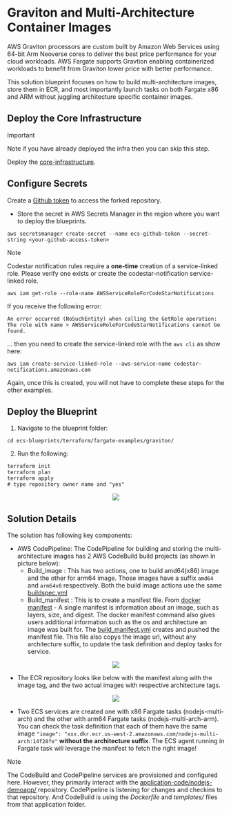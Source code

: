 # Graviton and Multi-Architecture Container Images

AWS Graviton processors are custom built by Amazon Web Services using 64-bit Arm Neoverse cores to deliver the best price performance for your cloud workloads. AWS Fargate supports Gravtion enabling containerized workloads to benefit from Graviton lower price with better performance.

This solution blueprint focuses on how to build multi-architecture images, store them in ECR, and most importantly launch tasks on both Fargate x86 and ARM without juggling architecture specific container images.

## Deploy the Core Infrastructure

> [!IMPORTANT]
> Note if you have already deployed the infra then you can skip this step.

Deploy the [core-infrastructure](core-infra.md).

## Configure Secrets

Create a [Github token](https://docs.github.com/en/authentication/keeping-your-account-and-data-secure/creating-a-personal-access-token) to access the forked repository.

- Store the secret in AWS Secrets Manager in the region where you want to deploy the blueprints.

```shell
aws secretsmanager create-secret --name ecs-github-token --secret-string <your-github-access-token>
```

> [!NOTE]
> Codestar notification rules require a **one-time** creation of a service-linked role. Please verify one exists or create the codestar-notification service-linked role.
> 
> ```shell
> aws iam get-role --role-name AWSServiceRoleForCodeStarNotifications
> ```


If you receive the following error:

```shell
An error occurred (NoSuchEntity) when calling the GetRole operation: The role with name > AWSServiceRoleForCodeStarNotifications cannot be found.
```

... then you need to create the service-linked role with the `aws cli` as show here:

```shell
aws iam create-service-linked-role --aws-service-name codestar-notifications.amazonaws.com
```

Again, once this is created, you will not have to complete these steps for the other examples.

## Deploy the Blueprint

1. Navigate to the blueprint folder:

```shell
cd ecs-blueprints/terraform/fargate-examples/graviton/
```

2. Run the following:

```shell
terraform init
terraform plan
terraform apply
# type repository owner name and "yes"
```

<p align="center">
  <img src="../../../assets/images/graviton-service.png"/>
</p>

## Solution Details
The solution has following key components:

- AWS CodePipeline: The CodePipeline for building and storing the multi-architecture images has 2 AWS CodeBuild build projects (as shown in picture below):
    - Build_image : This has two actions, one to build amd64(x86) image and the other for arm64 image. Those images have a suffix `amd64` and `arm64v8` respectively. Both the build image actions use the same [buildspec.yml](../../../application-code/nodejs-demoapp/templates/buildspec.yml)
    - Build_manifest : This is to create a manifest file. From [docker manifest](https://docs.docker.com/engine/reference/commandline/manifest/) - A single manifest is information about an image, such as layers, size, and digest. The docker manifest command also gives users additional information such as the os and architecture an image was built for. The [build_manifest.yml](../../../application-code/nodejs-demoapp/templates/buildspec_manifest.yml) creates and pushed the manifest file. This file also copys the image url, without any architecture suffix, to update the task definition and deploy tasks for service.

<p align="center">
  <img src="../../../assets/images/multi-arch-pipeline.png"/>
</p>

* The ECR repository looks like below with the manifest along with the image tag, and the two actual images with respective architecture tags.

 <p align="center">
  <img src="../../../assets/images/multi-arch-ecr.png"/>
</p>

* Two ECS services are created one with x86 Fargate tasks (nodejs-multi-arch) and the other with arm64 Fargate tasks (nodejs-multi-arch-arm). You can check the task definition that each of them have the same image `"image": "xxx.dkr.ecr.us-west-2.amazonaws.com/nodejs-multi-arch:14f28fe"` **without the architecture suffix**. The ECS agent running in Fargate task will leverage the manifest to fetch the right image!

> [!NOTE]
> The CodeBuild and CodePipeline services are provisioned and configured here. However, they primarily interact with the [application-code/nodejs-demoapp/](../../../application-code/nodejs-demoapp/) repository. CodePipeline is listening for changes and checkins to that repository. And CodeBuild is using the *Dockerfile* and *templates/* files from that application folder.
